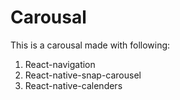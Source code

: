 # Carousal

This is a carousal made with following:

1. React-navigation
2. React-native-snap-carousel
3. React-native-calenders
